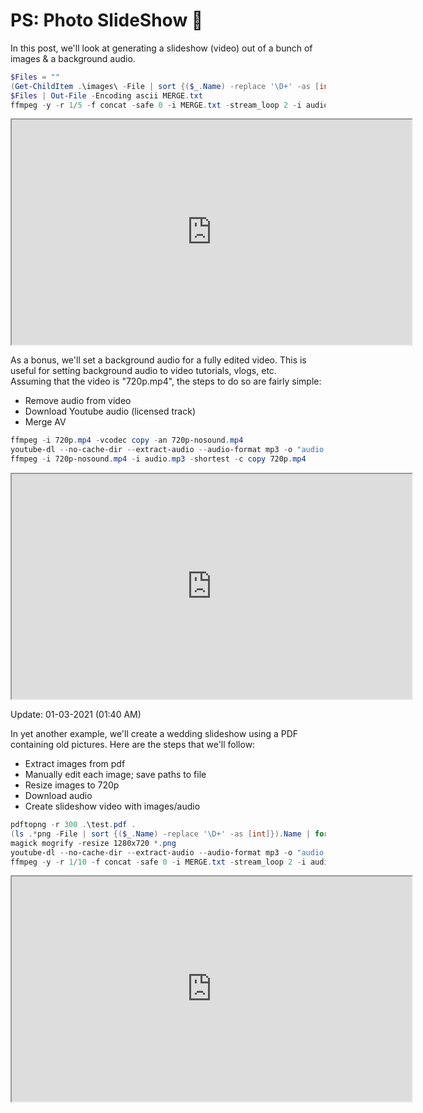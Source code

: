 # PS: Photo SlideShow &#x1f6a7;


In this post, we'll look at generating a slideshow (video) out of a bunch of images & a background audio.

```powershell
$Files = ""
(Get-ChildItem .\images\ -File | sort {($_.Name) -replace '\D+' -as [int]}).Name | forEach {$Files += "file 'images/"+$_+"`n"}
$Files | Out-File -Encoding ascii MERGE.txt
ffmpeg -y -r 1/5 -f concat -safe 0 -i MERGE.txt -stream_loop 2 -i audio.mp3 -shortest -vcodec libx264 -crf 25 -pix_fmt yuv420p slideshow.mp4
```

<center><iframe width="640" height="360" src="https://www.youtube.com/embed/47i4bw08vfY"></iframe></center>

As a bonus, we'll set a background audio for a fully edited video. This is useful for setting background audio to video tutorials, vlogs, etc. <br>
Assuming that the video is "720p.mp4", the steps to do so are fairly simple:

- Remove audio from video
- Download Youtube audio (licensed track)
- Merge AV

```powershell
ffmpeg -i 720p.mp4 -vcodec copy -an 720p-nosound.mp4
youtube-dl --no-cache-dir --extract-audio --audio-format mp3 -o "audio.%(ext)s" <URL>
ffmpeg -i 720p-nosound.mp4 -i audio.mp3 -shortest -c copy 720p.mp4
```

<center><iframe width="640" height="360" src="https://www.youtube.com/embed/NuU2sEpiG2o"></iframe></center>


Update: 01-03-2021 (01:40 AM)

In yet another example, we'll create a wedding slideshow using a PDF containing old pictures. Here are the steps that we'll follow:

- Extract images from pdf
- Manually edit each image; save paths to file
- Resize images to 720p
- Download audio
- Create slideshow video with images/audio

```powershell
pdftopng -r 300 .\test.pdf .
(ls .*png -File | sort {($_.Name) -replace '\D+' -as [int]}).Name | forEach {$Files += "file "+$_+"`n"; mspaint $_}
magick mogrify -resize 1280x720 *.png
youtube-dl --no-cache-dir --extract-audio --audio-format mp3 -o "audio.%(ext)s" <URL>
ffmpeg -y -r 1/10 -f concat -safe 0 -i MERGE.txt -stream_loop 2 -i audio.mp3 -shortest -vcodec libx264 -crf 25 -pix_fmt yuv420p slideshow.mp4
```

<center><iframe width="640" height="360" src="https://www.youtube.com/embed/vEGNx7hgZak"></iframe></center>
